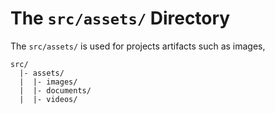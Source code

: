 # The `src/assets/` Directory

The `src/assets/` is used for projects artifacts such as images,

```
src/
  |- assets/
  |  |- images/
  |  |- documents/
  |  |- videos/
```
